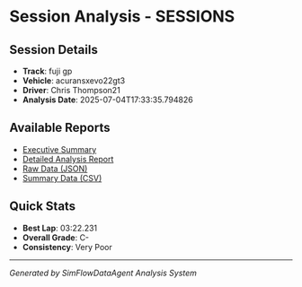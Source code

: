 # Session Analysis - SESSIONS

## Session Details
- **Track**: fuji gp
- **Vehicle**: acuransxevo22gt3
- **Driver**: Chris Thompson21
- **Analysis Date**: 2025-07-04T17:33:35.794826

## Available Reports

- [Executive Summary](SESSIONS_executive_summary.md)
- [Detailed Analysis Report](SESSIONS_report.md)
- [Raw Data (JSON)](SESSIONS_analysis.json)
- [Summary Data (CSV)](SESSIONS_summary.csv)

## Quick Stats
- **Best Lap**: 03:22.231
- **Overall Grade**: C-
- **Consistency**: Very Poor

---
*Generated by SimFlowDataAgent Analysis System*
